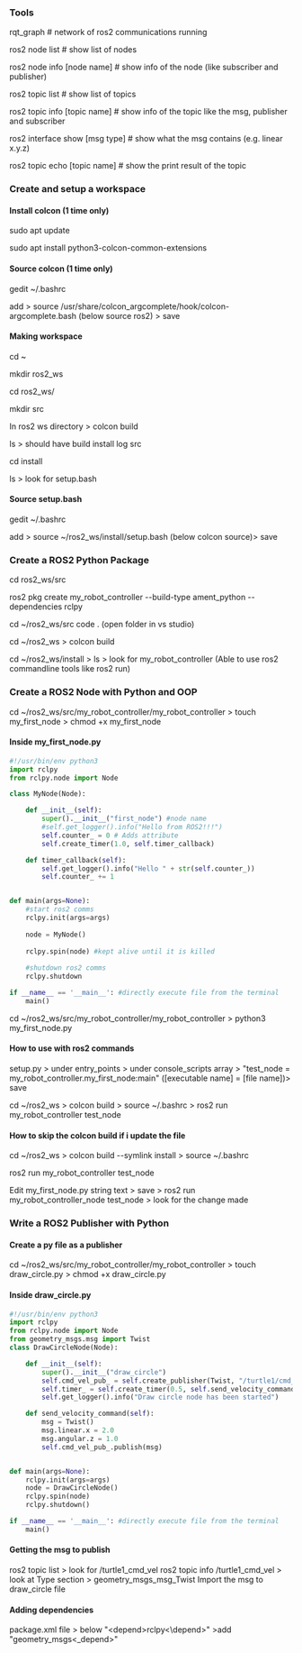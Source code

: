 ### **Tools**

rqt\_graph # network of ros2 communications running

ros2 node list # show list of nodes

ros2 node info \[node name] # show info of the node (like subscriber and publisher)

ros2 topic list # show list of topics

ros2 topic info \[topic name] # show info of the topic like the msg, publisher and subscriber

ros2 interface show \[msg type] # show what the msg contains (e.g. linear x.y.z)

ros2 topic echo \[topic name] # show the print result of the topic 

### **Create and setup a workspace**

#### Install colcon (1 time only)

sudo apt update

sudo apt install python3-colcon-common-extensions

#### Source colcon (1 time only)

gedit ~/.bashrc

add > source /usr/share/colcon\_argcomplete/hook/colcon-argcomplete.bash (below source ros2) > save

#### Making workspace

cd ~

mkdir ros2\_ws

cd ros2\_ws/

mkdir src

In ros2 ws directory > colcon build

ls > should have build install log src

cd install

ls > look for setup.bash

#### Source setup.bash

gedit ~/.bashrc

add > source ~/ros2\_ws/install/setup.bash (below colcon source)> save



### **Create a ROS2 Python Package**

cd ros2\_ws/src

ros2 pkg create my\_robot\_controller --build-type ament\_python --dependencies rclpy

cd ~/ros2\_ws/src code . (open folder in vs studio)

cd ~/ros2\_ws > colcon build

cd ~/ros2\_ws/install > ls > look for my\_robot\_controller (Able to use ros2 commandline tools like ros2 run)



### **Create a ROS2 Node with Python and OOP**

cd ~/ros2\_ws/src/my\_robot\_controller/my\_robot\_controller > touch my\_first\_node > chmod +x my\_first\_node

#### **Inside my\_first\_node.py**

```python
#!/usr/bin/env python3
import rclpy
from rclpy.node import Node

class MyNode(Node):

    def __init__(self):
        super().__init__("first_node") #node name
        #self.get_logger().info("Hello from ROS2!!!")
        self.counter_ = 0 # Adds attribute
        self.create_timer(1.0, self.timer_callback)

    def timer_callback(self):
        self.get_logger().info("Hello " + str(self.counter_))
        self.counter_ += 1


def main(args=None):
    #start ros2 comms
    rclpy.init(args=args)
    
    node = MyNode()
    
    rclpy.spin(node) #kept alive until it is killed
    
    #shutdown ros2 comms
    rclpy.shutdown

if __name__ == '__main__': #directly execute file from the terminal
    main()
```

cd ~/ros2\_ws/src/my\_robot\_controller/my\_robot\_controller > python3 my\_first\_node.py

#### **How to use with ros2 commands**

setup.py > under entry\_points > under console\_scripts array > "test\_node = my\_robot\_controller.my\_first\_node:main" (\[executable name] = \[file name])> save

cd ~/ros2\_ws > colcon build > source ~/.bashrc > ros2 run my\_robot\_controller test\_node

#### **How to skip the colcon build if i update the file**

cd ~/ros2\_ws > colcon build --symlink install > source ~/.bashrc

ros2 run my\_robot\_controller test\_node

Edit my\_first\_node.py string text > save > ros2 run my\_robot\_controller\_node test\_node > look for the change made

### **Write a ROS2 Publisher with Python**

#### **Create a py file as a publisher**

cd ~/ros2\_ws/src/my\_robot\_controller/my\_robot\_controller > touch draw_circle.py > chmod +x draw_circle.py

#### **Inside draw\_circle.py**

```python
#!/usr/bin/env python3
import rclpy
from rclpy.node import Node
from geometry_msgs.msg import Twist
class DrawCircleNode(Node):

    def __init__(self):
        super().__init__("draw_circle")
        self.cmd_vel_pub_ = self.create_publisher(Twist, "/turtle1/cmd_vel", 10)
        self.timer_ = self.create_timer(0.5, self.send_velocity_command)
        self.get_logger().info("Draw circle node has been started")

    def send_velocity_command(self):
        msg = Twist()
        msg.linear.x = 2.0
        msg.angular.z = 1.0
        self.cmd_vel_pub_.publish(msg)


def main(args=None):
    rclpy.init(args=args)
    node = DrawCircleNode()
    rclpy.spin(node)
    rclpy.shutdown()

if __name__ == '__main__': #directly execute file from the terminal
    main()
```

#### **Getting the msg to publish**
ros2 topic list > look for /turtle1\_cmd_vel
ros2 topic info /turtle1\_cmd_vel > look at Type section > geometry_msgs\_msg\_Twist
Import the msg to draw\_circle file

#### **Adding dependencies**
package.xml file > below "\<depend>rclpy<\depend>" >add "<depend>geometry_msgs<\_depend>"
